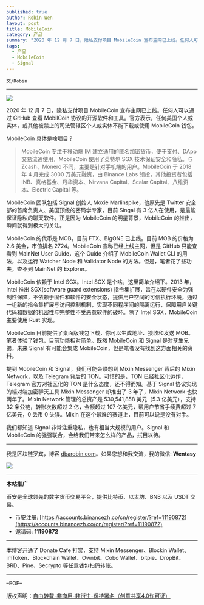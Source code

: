 ```yaml
---
published: true
author: Robin Wen
layout: post
title: MobileCoin
category: 产品
summary: "2020 年 12 月 7 日，隐私支付项目 MobileCoin 宣布主网已上线。任何人可以通过 GitHub 查看 MobilCoin 协议的开源软件和工具。官方表示，任何美国个人或实体，或其他被禁止的司法管辖区个人或实体不能下载或使用 MobileCoin 钱包。我们都知道 Signal 非常注重隐私，也有相当大规模的用户。Signal 和 MobileCoin 的强强联合，会给我们带来怎么样的产品，拭目以待。"
tags:
  - 产品
  - MobileCoin
  - Signal
---
```


`文/Robin`

***

![](https://cdn.dbarobin.com/yeunyxv.png)

2020 年 12 月 7 日，隐私支付项目 MobileCoin 宣布主网已上线。任何人可以通过 GitHub 查看 MobilCoin 协议的开源软件和工具。官方表示，任何美国个人或实体，或其他被禁止的司法管辖区个人或实体不能下载或使用 MobileCoin 钱包。

MobileCoin 具体是啥项目？

> MobileCoin 专注于移动端 IM 建立通用的匿名加密货币，便于支付、DApp 交易流通使用，MobileCoin 使用了英特尔 SGX 技术保证安全和隐私。与 Zcash、Monero 不同，主要是针对手机端的用户。MobileCoin 于 2018 年 4 月完成 3000 万美元融资，由 Binance Labs 领投，其他投资者包括 INB、真格基金、丹华资本、Nirvana Capital、Scalar Capital、八维资本、Electric Capital 等。

MobileCoin 团队包括 Signal 创始人 Moxie Marlinspike，他原先是 Twitter 安全部的首席负责人、美国顶级的密码学专家，目前 Singal 有 3 亿人在使用，是最能保证隐私的聊天软件。正是因为 MobileCoin 的明星背景，MobileCoin 的推出，瞬间就得到极大的关注。

MobileCoin 的代币是 MOB，目前 FTX、BigONE 已上线。目前 MOB 的价格为 2.6 美金，市值排名 2724。MobileCoin 宣称已经上线主网，但是 GitHub 只能查看到 MainNet User Guide，这个 Guide 介绍了 MobileCoin Wallet CLI 的用法，以及运行 Watcher Node 和 Validator Node 的方法。但是，笔者花了些功夫，查不到 MainNet 的 Explorer。

MobileCoin 依赖于 Intel SGX。Intel SGX 是个啥，这里简单介绍下。2013 年，Intel 推出 SGX(software guard extensions) 指令集扩展，旨在以硬件安全为强制性保障，不依赖于固件和软件的安全状态，提供用户空间的可信执行环境，通过一组新的指令集扩展与访问控制机制，实现不同程序间的隔离运行，保障用户关键代码和数据的机密性与完整性不受恶意软件的破坏。除了 Intel SGX，MobileCoin 主要使用 Rust 实现。

MobileCoin 目前提供了桌面版钱包下载，你可以生成地址、接收和发送 MOB。笔者体验了钱包，目前功能相对简单。既然 MobileCoin 和 Signal 是对孪生兄弟，未来 Signal 有可能会集成 MobileCoin，但是笔者没有找到这方面相关的资料。

提到 MobileCoin 和 Signal，我们可能会联想到 Mixin Messenger 背后的 Mixin Network，以及 Telegram 背后的 TON。可惜的是，TON 已经社区化运作，Telegram 官方对社区化的 TON 是什么态度，还不得而知。基于 Signal 协议实现的端对端加密聊天工具 Mixin Messenger 却推出了 3 年了，Mixin Network 也快两年了。Mixin Network 管理的总资产是 530,541,858 美元（5.3 亿美元），支持 32 条公链，转账次数超过 2 亿，金额超过 107 亿美元，帮用户节省手续费超过 7 亿美元，0 丢币 0 失误。Mixin 在这个最难的赛道上，目前可以说是没有对手。

我们都知道 Signal 非常注重隐私，也有相当大规模的用户。Signal 和 MobileCoin 的强强联合，会给我们带来怎么样的产品，拭目以待。

***

我是区块链罗宾，博客 [dbarobin.com](https://dbarobin.com/)。如果您想和我交流，我的微信: **Wentasy**

![](https://cdn.dbarobin.com/v4yywe2.png)

***

**本站推广**

币安是全球领先的数字货币交易平台，提供比特币、以太坊、BNB 以及 USDT 交易。

* 币安注册: [https://accounts.binancezh.co/cn/register/?ref=11190872](https://accounts.binancezh.co/cn/register/?ref=11190872)
* 邀请码: **11190872**

***

本博客开通了 Donate Cafe 打赏，支持 Mixin Messenger、Blockin Wallet、imToken、Blockchain Wallet、Ownbit、Cobo Wallet、bitpie、DropBit、BRD、Pine、Secrypto 等任意钱包扫码转账。

<center>
    <div class="--donate-button"
         data-button-id="f8b9df0d-af9a-460d-8258-d3f435445075"
    ></div>
</center>

***

–EOF–

版权声明：[自由转载-非商用-非衍生-保持署名（创意共享4.0许可证）](http://creativecommons.org/licenses/by-nc-nd/4.0/deed.zh)